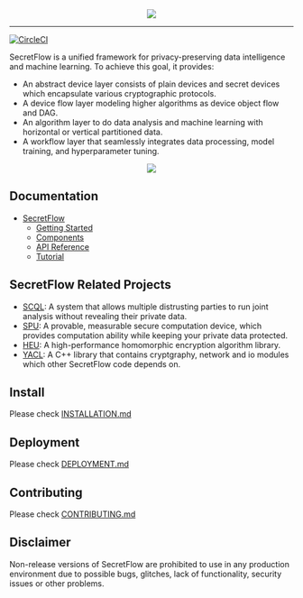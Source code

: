 <div align="center">
    <img src="docs/_static/logo-light.png">
</div>

---

[![CircleCI](https://dl.circleci.com/status-badge/img/gh/secretflow/secretflow/tree/main.svg?style=svg)](https://dl.circleci.com/status-badge/redirect/gh/secretflow/secretflow/tree/main)

SecretFlow is a unified framework for privacy-preserving data intelligence and machine learning. To achieve this goal,
it provides:

- An abstract device layer consists of plain devices and secret devices which encapsulate various cryptographic protocols.
- A device flow layer modeling higher algorithms as device object flow and DAG.
- An algorithm layer to do data analysis and machine learning with horizontal or vertical partitioned data.
- A workflow layer that seamlessly integrates data processing, model training, and hyperparameter tuning.

<div align="center">
    <img src="docs/_static/secretflow_arch.svg">
</div>

## Documentation

- [SecretFlow](https://www.secretflow.org.cn/docs/secretflow/zh_CN/)
  - [Getting Started](https://www.secretflow.org.cn/docs/secretflow/zh_CN/getting_started/index.html)
  - [Components](https://www.secretflow.org.cn/docs/secretflow/zh_CN/components/index.html)
  - [API Reference](https://www.secretflow.org.cn/docs/secretflow/zh_CN/api/index.html)
  - [Tutorial](https://www.secretflow.org.cn/docs/secretflow/zh_CN/tutorial/index.html)


## SecretFlow Related Projects

- [SCQL](https://github.com/secretflow/scql): A system that allows multiple distrusting parties to run joint analysis without revealing their private data.
- [SPU](https://github.com/secretflow/spu): A provable, measurable secure computation device, which provides computation ability while keeping your private data protected.
- [HEU](https://github.com/secretflow/heu): A high-performance homomorphic encryption algorithm library.
- [YACL](https://github.com/secretflow/yacl): A C++ library that contains cryptgraphy, network and io modules which other SecretFlow code depends on.

## Install

Please check [INSTALLATION.md](./INSTALLATION.md)

## Deployment

Please check [DEPLOYMENT.md](./DEPLOYMENT.md)

## Contributing

Please check [CONTRIBUTING.md](./CONTRIBUTING.md)

## Disclaimer

Non-release versions of SecretFlow are prohibited to use in any production environment due to possible bugs, glitches, lack of functionality, security issues or other problems.
